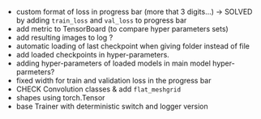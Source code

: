 - custom format of loss in progress bar (more that 3 digits...) -> SOLVED by adding `train_loss` and `val_loss` to progress bar
- add metric to TensorBoard (to compare hyper parameters sets)
- add resulting images to log ?
- automatic loading of last checkpoint when giving folder instead of file
- add loaded checkpoints in hyper-parameters.
- adding hyper-parameters of loaded models in main model hyper-parmeters?
- fixed width for train and validation loss in the progress bar
- CHECK Convolution classes & add `flat_meshgrid`
- shapes using torch.Tensor
- base Trainer with deterministic switch and logger version
